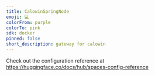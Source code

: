 ```yaml
---
title: CalowinSpringNode
emoji: 💻
colorFrom: purple
colorTo: pink
sdk: docker
pinned: false
short_description: gateway for calowin
---
```


Check out the configuration reference at https://huggingface.co/docs/hub/spaces-config-reference

